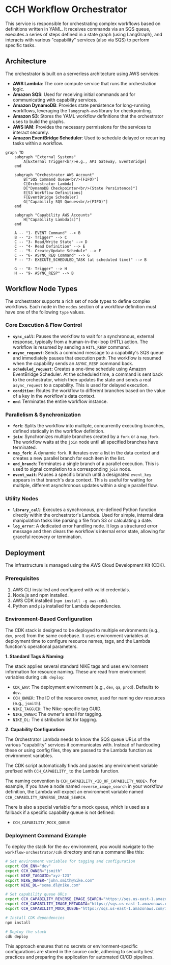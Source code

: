 # CCH Workflow Orchestrator

This service is responsible for orchestrating complex workflows based on definitions written in YAML. It receives commands via an SQS queue, executes a series of steps defined in a state graph (using LangGraph), and interacts with various "capability" services (also via SQS) to perform specific tasks.

## Architecture

The orchestrator is built on a serverless architecture using AWS services:

-   **AWS Lambda**: The core compute service that runs the orchestration logic.
-   **Amazon SQS**: Used for receiving initial commands and for communicating with capability services.
-   **Amazon DynamoDB**: Provides state persistence for long-running workflows, leveraging the `langgraph-aws` library for checkpointing.
-   **Amazon S3**: Stores the YAML workflow definitions that the orchestrator uses to build the graphs.
-   **AWS IAM**: Provides the necessary permissions for the services to interact securely.
-   **Amazon EventBridge Scheduler**: Used to schedule delayed or recurring tasks within a workflow.

```mermaid
graph TD
    subgraph "External Systems"
        A[External Trigger<br/>e.g., API Gateway, EventBridge]
    end

    subgraph "Orchestrator AWS Account"
        B["SQS Command Queue<br/>(FIFO)"]
        C[Orchestrator Lambda]
        D["DynamoDB Checkpointer<br/>(State Persistence)"]
        E[S3 Workflow Definitions]
        F[EventBridge Scheduler]
        G["Capability SQS Queues<br/>(FIFO)"]
    end

    subgraph "Capability AWS Accounts"
        H["Capability Lambda(s)"]
    end

    A -- "1- EVENT Command" --> B
    B -- "2- Trigger" --> C
    C -- "3- Read/Write State" --> D
    C -- "4- Read Definition" --> E
    C -- "5- Create/Update Schedule" --> F
    C -- "6- ASYNC_REQ Command" --> G
    F -- "7- EXECUTE_SCHEDULED_TASK (at scheduled time)" --> B
    
    G -- "8- Trigger" --> H
    H -- "9- ASYNC_RESP" --> B

```


## Workflow Node Types

The orchestrator supports a rich set of node types to define complex workflows. Each node in the `nodes` section of a workflow definition must have one of the following `type` values.

### Core Execution & Flow Control

-   **`sync_call`**: Pauses the workflow to wait for a synchronous, external response, typically from a human-in-the-loop (HITL) action. The workflow is resumed by sending a `HITL_RESP` command.
-   **`async_request`**: Sends a command message to a capability's SQS queue and immediately pauses that execution path. The workflow is resumed when the capability sends an `ASYNC_RESP` command back.
-   **`scheduled_request`**: Creates a one-time schedule using Amazon EventBridge Scheduler. At the scheduled time, a command is sent back to the orchestrator, which then updates the state and sends a real `async_request` to a capability. This is used for delayed execution.
-   **`condition`**: Routes the workflow to different branches based on the value of a key in the workflow's data context.
-   **`end`**: Terminates the entire workflow instance.

### Parallelism & Synchronization

-   **`fork`**: Splits the workflow into multiple, concurrently executing branches, defined statically in the workflow definition.
-   **`join`**: Synchronizes multiple branches created by a `fork` or a `map_fork`. The workflow waits at the `join` node until all specified branches have terminated.
-   **`map_fork`**: A dynamic `fork`. It iterates over a list in the data context and creates a new parallel branch for each item in the list.
-   **`end_branch`**: Terminates a single branch of a parallel execution. This is used to signal completion to a corresponding `join` node.
-   **`event_wait`**: Pauses a specific branch until a designated `event_key` appears in that branch's data context. This is useful for waiting for multiple, different asynchronous updates within a single parallel flow.

### Utility Nodes

-   **`library_call`**: Executes a synchronous, pre-defined Python function directly within the orchestrator's Lambda. Used for simple, internal data manipulation tasks like parsing a file from S3 or calculating a date.
-   **`log_error`**: A dedicated error handling node. It logs a structured error message and then clears the workflow's internal error state, allowing for graceful recovery or termination.

## Deployment

The infrastructure is managed using the AWS Cloud Development Kit (CDK).

### Prerequisites

1.  AWS CLI installed and configured with valid credentials.
2.  Node.js and npm installed.
3.  AWS CDK installed (`npm install -g aws-cdk`).
4.  Python and `pip` installed for Lambda dependencies.

### Environment-Based Configuration

The CDK stack is designed to be deployed to multiple environments (e.g., `dev`, `prod`) from the same codebase. It uses environment variables at deployment time to configure resource names, tags, and the Lambda function's operational parameters.

**1. Standard Tags & Naming:**

The stack applies several standard NIKE tags and uses environment information for resource naming. These are read from environment variables during `cdk deploy`:

-   `CDK_ENV`: The deployment environment (e.g., `dev`, `qa`, `prod`). Defaults to `dev`.
-   `CCH_OWNER`: The ID of the resource owner, used for naming dev resources (e.g., `jsmith`).
-   `NIKE_TAGGUID`: The Nike-specific tag GUID.
-   `NIKE_OWNER`: The owner's email for tagging.
-   `NIKE_DL`: The distribution list for tagging.

**2. Capability Configuration:**

The Orchestrator Lambda needs to know the SQS queue URLs of the various "capability" services it communicates with. Instead of hardcoding these or using config files, they are passed to the Lambda function as environment variables.

The CDK script automatically finds and passes any environment variable prefixed with `CCH_CAPABILITY_` to the Lambda function.

The naming convention is `CCH_CAPABILITY_<ID_OF_CAPABILITY_NODE>`. For example, if you have a node named `reverse_image_search` in your workflow definition, the Lambda will expect an environment variable named `CCH_CAPABILITY_REVERSE_IMAGE_SEARCH`.

There is also a special variable for a mock queue, which is used as a fallback if a specific capability queue is not defined:
-   `CCH_CAPABILITY_MOCK_QUEUE`

### Deployment Command Example

To deploy the stack for the `dev` environment, you would navigate to the `workflow-orchestrator/cdk` directory and run a command like this:

```bash
# Set environment variables for tagging and configuration
export CDK_ENV="dev"
export CCH_OWNER="jsmith"
export NIKE_TAGGUID="xyz-123"
export NIKE_OWNER="john.smith@nike.com"
export NIKE_DL="some.dl@nike.com"

# Set capability queue URLs
export CCH_CAPABILITY_REVERSE_IMAGE_SEARCH="https://sqs.us-east-1.amazonaws.com/123456789012/cch-capability-ris-dev-jsmith"
export CCH_CAPABILITY_IMAGE_METADATA="https://sqs.us-east-1.amazonaws.com/123456789012/cch-capability-im-dev-jsmith"
export CCH_CAPABILITY_MOCK_QUEUE="https://sqs.us-east-1.amazonaws.com/123456789012/cch-capability-mock-queue-dev-jsmith"

# Install CDK dependencies
npm install

# Deploy the stack
cdk deploy
```

This approach ensures that no secrets or environment-specific configurations are stored in the source code, adhering to security best practices and preparing the application for automated CI/CD pipelines.
